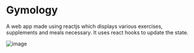 # Gymology
A web app made using reactjs which displays various exercises, supplements and meals necessary. It uses react hooks to update the state.

![image](https://user-images.githubusercontent.com/53525430/136093148-1854dc94-7575-474b-b316-845aed08b358.png)



